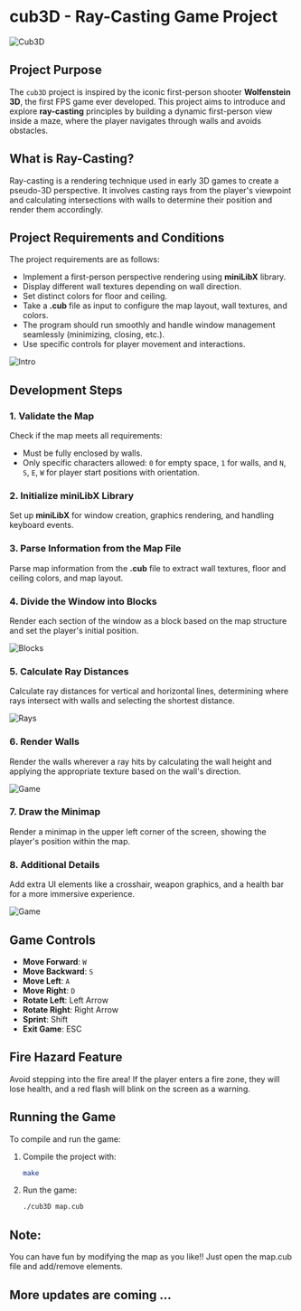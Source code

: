# cub3D - Ray-Casting Game Project

![Cub3D](https://github.com/roma-sh/Cub3D/blob/master/images/Cub3D.gif)

## Project Purpose
The `cub3D` project is inspired by the iconic first-person shooter **Wolfenstein 3D**, the first FPS game ever developed. This project aims to introduce and explore **ray-casting** principles by building a dynamic first-person view inside a maze, where the player navigates through walls and avoids obstacles.

## What is Ray-Casting?
Ray-casting is a rendering technique used in early 3D games to create a pseudo-3D perspective. It involves casting rays from the player's viewpoint and calculating intersections with walls to determine their position and render them accordingly.


## Project Requirements and Conditions
The project requirements are as follows:

- Implement a first-person perspective rendering using **miniLibX** library.
- Display different wall textures depending on wall direction.
- Set distinct colors for floor and ceiling.
- Take a **.cub** file as input to configure the map layout, wall textures, and colors.
- The program should run smoothly and handle window management seamlessly (minimizing, closing, etc.).
- Use specific controls for player movement and interactions.

![Intro](https://github.com/roma-sh/Cub3D/blob/master/textures/intro.png)

## Development Steps

### 1. Validate the Map
Check if the map meets all requirements:
- Must be fully enclosed by walls.
- Only specific characters allowed: `0` for empty space, `1` for walls, and `N`, `S`, `E`, `W` for player start positions with orientation.

### 2. Initialize miniLibX Library
Set up **miniLibX** for window creation, graphics rendering, and handling keyboard events.

### 3. Parse Information from the Map File
Parse map information from the **.cub** file to extract wall textures, floor and ceiling colors, and map layout.

### 4. Divide the Window into Blocks
Render each section of the window as a block based on the map structure and set the player's initial position.

![Blocks](https://github.com/roma-sh/Cub3D/blob/master/images/block.png)

### 5. Calculate Ray Distances
Calculate ray distances for vertical and horizontal lines, determining where rays intersect with walls and selecting the shortest distance.

![Rays](https://github.com/roma-sh/Cub3D/blob/master/images/raycasting.png)

### 6. Render Walls
Render the walls wherever a ray hits by calculating the wall height and applying the appropriate texture based on the wall's direction.

![Game](https://github.com/roma-sh/Cub3D/blob/master/images/game.png)

### 7. Draw the Minimap
Render a minimap in the upper left corner of the screen, showing the player's position within the map.

### 8. Additional Details
Add extra UI elements like a crosshair, weapon graphics, and a health bar for a more immersive experience.

![Game](https://github.com/roma-sh/Cub3D/blob/master/images/game_final.png)

## Game Controls
- **Move Forward**: `W`
- **Move Backward**: `S`
- **Move Left**: `A`
- **Move Right**: `D`
- **Rotate Left**: Left Arrow
- **Rotate Right**: Right Arrow
- **Sprint**: Shift
- **Exit Game**: ESC

## Fire Hazard Feature
Avoid stepping into the fire area! If the player enters a fire zone, they will lose health, and a red flash will blink on the screen as a warning.

## Running the Game
To compile and run the game:

1. Compile the project with:
   ```bash
   make
   ```
2. Run the game:
   ```bash
   ./cub3D map.cub
   ```

## Note:
You can have fun by modifying the map as you like!!
Just open the map.cub file and add/remove elements.

## More updates are coming ...
